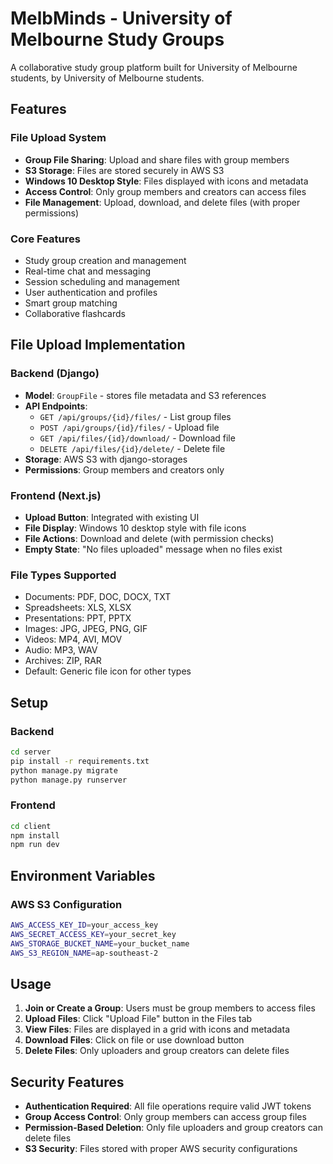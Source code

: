 # MelbMinds - University of Melbourne Study Groups

A collaborative study group platform built for University of Melbourne students, by University of Melbourne students.

## Features

### File Upload System
- **Group File Sharing**: Upload and share files with group members
- **S3 Storage**: Files are stored securely in AWS S3
- **Windows 10 Desktop Style**: Files displayed with icons and metadata
- **Access Control**: Only group members and creators can access files
- **File Management**: Upload, download, and delete files (with proper permissions)

### Core Features
- Study group creation and management
- Real-time chat and messaging
- Session scheduling and management
- User authentication and profiles
- Smart group matching
- Collaborative flashcards

## File Upload Implementation

### Backend (Django)
- **Model**: `GroupFile` - stores file metadata and S3 references
- **API Endpoints**:
  - `GET /api/groups/{id}/files/` - List group files
  - `POST /api/groups/{id}/files/` - Upload file
  - `GET /api/files/{id}/download/` - Download file
  - `DELETE /api/files/{id}/delete/` - Delete file
- **Storage**: AWS S3 with django-storages
- **Permissions**: Group members and creators only

### Frontend (Next.js)
- **Upload Button**: Integrated with existing UI
- **File Display**: Windows 10 desktop style with file icons
- **File Actions**: Download and delete (with permission checks)
- **Empty State**: "No files uploaded" message when no files exist

### File Types Supported
- Documents: PDF, DOC, DOCX, TXT
- Spreadsheets: XLS, XLSX
- Presentations: PPT, PPTX
- Images: JPG, JPEG, PNG, GIF
- Videos: MP4, AVI, MOV
- Audio: MP3, WAV
- Archives: ZIP, RAR
- Default: Generic file icon for other types

## Setup

### Backend
```bash
cd server
pip install -r requirements.txt
python manage.py migrate
python manage.py runserver
```

### Frontend
```bash
cd client
npm install
npm run dev
```

## Environment Variables

### AWS S3 Configuration
```bash
AWS_ACCESS_KEY_ID=your_access_key
AWS_SECRET_ACCESS_KEY=your_secret_key
AWS_STORAGE_BUCKET_NAME=your_bucket_name
AWS_S3_REGION_NAME=ap-southeast-2
```

## Usage

1. **Join or Create a Group**: Users must be group members to access files
2. **Upload Files**: Click "Upload File" button in the Files tab
3. **View Files**: Files are displayed in a grid with icons and metadata
4. **Download Files**: Click on file or use download button
5. **Delete Files**: Only uploaders and group creators can delete files

## Security Features

- **Authentication Required**: All file operations require valid JWT tokens
- **Group Access Control**: Only group members can access group files
- **Permission-Based Deletion**: Only file uploaders and group creators can delete files
- **S3 Security**: Files stored with proper AWS security configurations